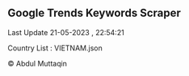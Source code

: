 

## Google Trends Keywords Scraper 
 
Last Update 21-05-2023 , 22:54:21

Country List :
VIETNAM.json



© Abdul Muttaqin 
